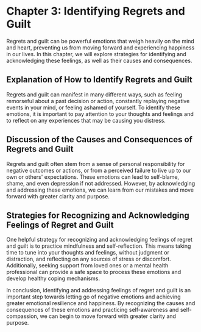 Chapter 3: Identifying Regrets and Guilt
========================================

Regrets and guilt can be powerful emotions that weigh heavily on the mind and heart, preventing us from moving forward and experiencing happiness in our lives. In this chapter, we will explore strategies for identifying and acknowledging these feelings, as well as their causes and consequences.

Explanation of How to Identify Regrets and Guilt
------------------------------------------------

Regrets and guilt can manifest in many different ways, such as feeling remorseful about a past decision or action, constantly replaying negative events in your mind, or feeling ashamed of yourself. To identify these emotions, it is important to pay attention to your thoughts and feelings and to reflect on any experiences that may be causing you distress.

Discussion of the Causes and Consequences of Regrets and Guilt
--------------------------------------------------------------

Regrets and guilt often stem from a sense of personal responsibility for negative outcomes or actions, or from a perceived failure to live up to our own or others' expectations. These emotions can lead to self-blame, shame, and even depression if not addressed. However, by acknowledging and addressing these emotions, we can learn from our mistakes and move forward with greater clarity and purpose.

Strategies for Recognizing and Acknowledging Feelings of Regret and Guilt
-------------------------------------------------------------------------

One helpful strategy for recognizing and acknowledging feelings of regret and guilt is to practice mindfulness and self-reflection. This means taking time to tune into your thoughts and feelings, without judgment or distraction, and reflecting on any sources of stress or discomfort. Additionally, seeking support from loved ones or a mental health professional can provide a safe space to process these emotions and develop healthy coping mechanisms.

In conclusion, identifying and addressing feelings of regret and guilt is an important step towards letting go of negative emotions and achieving greater emotional resilience and happiness. By recognizing the causes and consequences of these emotions and practicing self-awareness and self-compassion, we can begin to move forward with greater clarity and purpose.
